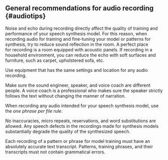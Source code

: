 ## General recommendations for audio recording {#audiotips}

Noise and echo during recording directly affect the quality of training and performance of your speech synthesis model. For this reason, when recording audio for training and fine-tuning your model or patterns for synthesis, try to reduce sound reflection in the room. A perfect place for recording is a room equipped with acoustic panels. If recording in a household environment, you can reduce the echo with soft surfaces and furniture, such as carpet, upholstered sofa, etc.

Use equipment that has the same settings and location for any audio recording.

Make sure the sound engineer, speaker, and voice coach are different people. A voice coach is a professional who makes sure the speaker strictly follows the text without changing the manner of narration.

When recording any audio intended for your speech synthesis model, use the _one phrase per file rule_.

No inaccuracies, micro repeats, reservations, and word substitutions are allowed. Any speech defects in the recordings made for synthesis models substantially degrade the quality of the synthesized speech.

Each recording of a pattern or phrase for model training must have an absolutely accurate text transcript. Patterns, training phrases, and their transcripts must not contain grammatical errors.
